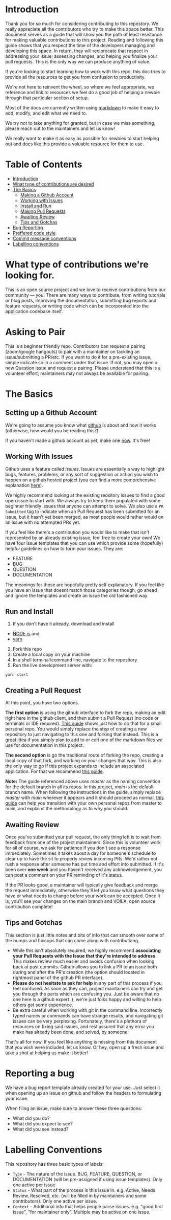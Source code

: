 # Introduction

Thank you for so much for considering contributing to this repostory. We really appreciate all the contributors who try to make this space better. This document serves as a guide that will show you the path of least resistance for making valuable contributions to this project. Reading and following this guide shows that you respect the time of the developers managing and developing this space. In return, they will reciprocate that respect in addressing your issue, assessing changes, and helping you finalize your pull requests. This is the only way we can produce anything of value.

If you're looking to start learning how to work with this repo, this doc tries to provide all the resources to get you from confusion to productivity.

We're not here to reinvent the wheel, so where we feel appropriate, we reference and link to resources we feel do a good job of helping a newbie through that particular section of setup.

Most of the docs are currently written using [markdown](https://www.markdownguide.org/basic-syntax/) to make it easy to add, modify, and edit what we need to.

We try not to take anything for granted, but in case we miss something, please reach out to the maintainers and let us know!

We really want to make it as easy as possible for newbies to start helping out and docs like this provide a valuable resource for them to use.

# Table of Contents
- [Introduction](https://github.com/Virtual-Coffee/virtualcoffee.io/blob/main/CONTRIBUTING.md#introduction)
- [What type of contributions are desired](https://github.com/Virtual-Coffee/virtualcoffee.io/blob/main/CONTRIBUTING.md#what-type-of-contributions-are-desired)
- [The Basics](https://github.com/Virtual-Coffee/virtualcoffee.io/blob/main/CONTRIBUTING.md#the-basics)
  - [Making a Github Account](https://github.com/Virtual-Coffee/virtualcoffee.io/blob/main/CONTRIBUTING.md#making-a-github-account)
  - [Working with Issues](https://github.com/Virtual-Coffee/virtualcoffee.io/blob/main/CONTRIBUTING.md#working-with-issues)
  - [Install and Run](https://github.com/Virtual-Coffee/virtualcoffee.io/blob/main/CONTRIBUTING.md#run-and-install)
  - [Making Pull Requests](https://github.com/Virtual-Coffee/virtualcoffee.io/blob/main/CONTRIBUTING.md#creating-a-pull-request)
  - [Awaiting Review](https://github.com/Virtual-Coffee/virtualcoffee.io/blob/main/CONTRIBUTING.md#awaiting-review)
  - [Tips and Gotchas](https://github.com/Virtual-Coffee/virtualcoffee.io/blob/main/CONTRIBUTING.md#tips-and-gotchas)
- [Bug Reporting](https://github.com/Virtual-Coffee/virtualcoffee.io/blob/main/CONTRIBUTING.md#reporting-a-bug)
- [Preffered code style](https://github.com/Virtual-Coffee/virtualcoffee.io/blob/main/CONTRIBUTING.md#preferred-code-style)
- [Commit message conventions](https://github.com/Virtual-Coffee/virtualcoffee.io/blob/main/CONTRIBUTING.md#commit-message-conventions)
- [Labelling conventions](https://github.com/Virtual-Coffee/virtualcoffee.io/blob/main/CONTRIBUTING.md#labelling-conventions)

# What type of contributions we're looking for.

This is an open source project and we love to receive contributions from our community — you! There are many ways to contribute,
from writing tutorials or blog posts, improving the documentation, submitting bug reports and feature requests,
or writing code which can be incorporated into the application codebase itself.

# Asking to Pair

This is a beginner friendly repo. Contributors can request a pairing (zoom/google hangouts) to pair with a maintainer on tackling an issue/submitting a PR/etc. If you want to do it for a pre-existing issue, simple indicate so in a comment under that issue. If not, you may open a new Question issue and request a pairing. Please understand that this is a volunteer effort; maintainers may not always be available for pairing.

# The Basics

## Setting up a Github Account

We're going to assume you know what [github](https://www.howtogeek.com/180167/htg-explains-what-is-github-and-what-do-geeks-use-it-for/) is about and how it works (otherwise, how would you be reading this?)

If you haven't made a github account as yet, make one [now](https://github.com). It's free!

## Working With Issues

Github uses a feature called _issues_. Issues are essentially a way to highlight bugs, features, problems, or any sort of suggestion or action you wish to happen on a github hosted project (you can find a more comprehensive explanation [here](https://guides.github.com/features/issues/)).

We highly recommend looking at the existing reository issues to find a good open issue to start with. We always try to keep them populated with some beginner friendly issues that anyone can attempt to solve. We also use a `PR Submitted` tag to indicate when an Pull Request has been submitted for an issue, but it hasn't yet been merged, as most people would rather would on an issue with no attempted PRs yet.

If you feel like there's a contribution you would like to make that isn't represented by an already existing issue, feel free to create your own! We have four issue templates that you can use which provide some (hopefully) helpful guidelines on how to form your issues. They are:
 - FEATURE
 - BUG
 - QUESTION
 - DOCUMENTATION

The meanings for those are hopefully pretty self explanatory. If you feel like you have an issue that doesnt match those categories though, go ahead and ignore the templates and create an issue the old fashioned way.

## Run and Install

1. If you don't have it already, download and install
  - [NODE.js](https://nodejs.org/en/download/) and
  - [yarn](https://classic.yarnpkg.com/en/docs/install/#mac-stable)
2. Fork this repo
3. Create a local copy on your machine
4. In a shell terminal/command line, navigate to the repository
5. Run the live development server with:
```
yarn start
```

## Creating a Pull Request
At this point, you have two options.

**The first option** is using the github interface to fork the repo, making an edit right here in the github client, and then submit a Pull Request (no code or terminals or IDE required). [This guide](https://guides.github.com/activities/hello-world/) shows just how to do that for a small personal repo. You would simply replace the step of creating a new repository to just navigating to this one and forking that instead. This is a great idea if you simply plan to add to or edit one of the markdown files we use for documentation in this project.

**The second option** is go the traditional route of forking the repo, creating a local copy of that fork, and working on your changes that way. This is also the only way to go if this project expands to include an associated application. For that we recommend [this guide](https://www.dataschool.io/how-to-contribute-on-github/).

**Note:** The guide referenced above uses _master_ as the naming convention for the default branch in all its repos. In this project, _main_ is the default branch name. When following the instructions in the guide, simply replace _master_ with _main_ wherever it appears and it should proceed as normal. [this guide](https://www.hanselman.com/blog/EasilyRenameYourGitDefaultBranchFromMasterToMain.aspx) can help you transition with your own personal repos from master to main, and explains the methodology as to why you should.

## Awaiting Review

Once you've submitted your pull request, the only thing left is to wait from feedback from one of the project maintainers. Since this is volunteer work for all of course, we ask for patience if you don't see a response immediately. Sometimes it takes about a day for someone's schedule to clear up to have the sit to properly review incoming PRs. We'd rather not rush a response after someone has put time and effort into submitted. If it's been over **one week** and you haven't received any acknowledgement, you can post a comment on your PR reminding of it's status. 

If the PR looks good, a maintainer will typically give feedback and merge the request immediately, otherwise they'll let you know what questions they have or what needs to change before your work can be accepted. Once it is, you'll see your changes on the main branch and VOILA, open source contribution complete!

## Tips and Gotchas

This section is just little notes and bits of info that can smooth over some of the bumps and hiccups that can come along with contributiong.

- While this isn't absolutely required, we highly recommend **associating your Pull Requests with the Issue that they're intended to address**. This makes review much easier and avoids confusion when looking back at past commits. Github allows you to link a PR to an issue both during and after the PR's creation (the option should located in rightmost panel of the github PR interface).
- **Please do not hesitate to ask for help** in any part of this process if you feel confused. As soon as they can, project maintainers can try and get you through the parts which are confusing you. Just be aware that no one here is a github expert :), we're just folks happy and willing to help others get some experience.
- Be extra careful when working with git in the command line. Incorrectly typed names or commands can have strange results, and navigating git issues can be very perplexing. Fortunately, there's a plethora of resources on fixing said issues, and rest assured that any error you make has already been done, and solved, by someone.

That's all for now. If you feel like anything is missing from this document that you wish were included, let us know. Or hey, open up a fresh issue and take a shot at helping us make it better!


# Reporting a bug

We have a bug report template already created for your use. Just select it when opening up an issue on github and follow the headers to formulating your issue.

When filing an issue, make sure to answer these three questions:

- What did you do?
- What did you expect to see?
- What did you see instead?



# Labelling Conventions

This repository has three basic types of labels:
- `Type` - The nature of the issue. BUG, FEATURE, QUESTION, or DOCUMENTATION (will be pre-assigned if using issue templates). Only one active per issue
- `Status` - What part of the process is this issue in. e.g. Active, Needs Review, Resolved, etc. (will be filled in by maintainers and some contributors). Only one active per issue.
- `Context` - Additional info that helps people parse issues. e.g. "good first issue", "for maintainer only". Multiple may be active on one issue.
